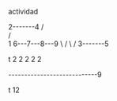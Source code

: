 
actividad

   2-------4
  /         \
 /           \
1             6---7---8---9
 \           /
  \         /
   3-------5  

t  2       2  2   2    2

----------------------------9

t                           12
